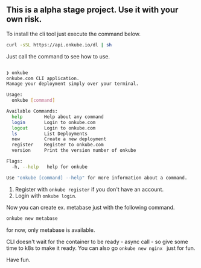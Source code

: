 ## This is a alpha stage project. Use it with your own risk. 

To install the cli tool just execute the command below. 

```bash
curl -sSL https://api.onkube.io/dl | sh
```

Just call the command to see how to use. 

```bash

❯ onkube
onkube.com CLI application.
Manage your deployment simply over your terminal.

Usage:
  onkube [command]

Available Commands:
  help        Help about any command
  login       Login to onkube.com
  logout      Login to onkube.com
  ls          List Deployments
  new         Create a new deployment
  register    Register to onkube.com
  version     Print the version number of onkube

Flags:
  -h, --help   help for onkube

Use "onkube [command] --help" for more information about a command.


```

1. Register with ```onkube register``` if you don't have an account.
2. Login with ```onkube login```.

Now you can create ex. metabase just with the following command. 

```bash
onkube new metabase
```

for now, only metabase is available. 

CLI doesn't wait for the container to be ready - async call - so give some time to k8s to make it ready. 
You can also go ```onkube new nginx ``` just for fun. 

Have fun. 
